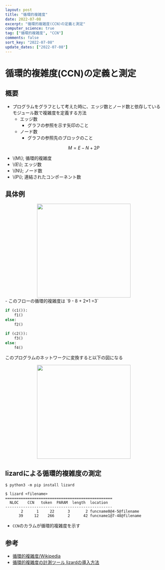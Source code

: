 ```yaml
---
layout: post
title: "循環的複雑度"
date: 2022-07-08
excerpt: "循環的複雑度(CCN)の定義と測定"
computer_science: true
tag: ["循環的複雑度", "CCN"]
comments: false
sort_key: "2022-07-08"
update_dates: ["2022-07-08"]
---
```


# 循環的複雑度(CCN)の定義と測定

## 概要
 - プログラムをグラフとして考えた時に、エッジ数とノード数と依存しているモジュール数で複雑度を定義する方法 
   - エッジ数
     - グラフの参照を示す矢印のこと
   - ノード数
     - グラフの参照先のブロックのこと

$$
M = E - N + 2P
$$

 - \\(M\\); 循環的複雑度
 - \\(E\\); エッジ数
 - \\(N\\); ノード数
 - \\(P\\); 連結されたコンポーネント数

## 具体例

<div align="center">
  <img width="300px" src="https://upload.wikimedia.org/wikipedia/commons/thumb/2/2b/Control_flow_graph_of_function_with_loop_and_an_if_statement_without_loop_back.svg/500px-Control_flow_graph_of_function_with_loop_and_an_if_statement_without_loop_back.svg.png">
</div>
 - このフローの循環的複雑度は `9 - 8 + 2*1 =3`

```python
if (c1()):
    f1()
else:
    f2()

if (c2()):
    f3()
else:
    f4()
```

このプログラムのネットワークに変換すると以下の図になる

<div align="center">
  <img width="300px" src="https://upload.wikimedia.org/wikipedia/commons/thumb/7/7f/Control_flow_graph_of_function_with_two_if_else_statements.svg/1280px-Control_flow_graph_of_function_with_two_if_else_statements.svg.png">
</div>

## lizardによる循環的複雑度の測定

```console
$ python3 -m pip install lizard
```

```console
$ lizard <filename>
================================================
  NLOC    CCN   token  PARAM  length  location
------------------------------------------------
       2      1     22      3       2 funcname0@4-5@filename
      39     12    266      2      42 funcname1@7-48@filename
```

 - `CCN`のカラムが循環的複雑度を示す

## 参考
 - [循環的複雑度/Wikipedia](https://ja.wikipedia.org/wiki/%E5%BE%AA%E7%92%B0%E7%9A%84%E8%A4%87%E9%9B%91%E5%BA%A6)
 - [循環的複雑度の計測ツール lizardの導入方法](https://debimate.jp/2021/05/19/%E3%80%90c-c-c-java%E5%AF%BE%E5%BF%9C%E3%80%91%E5%BE%AA%E7%92%B0%E7%9A%84%E8%A4%87%E9%9B%91%E5%BA%A6%E3%81%AE%E8%A8%88%E6%B8%AC%E3%83%84%E3%83%BC%E3%83%AB-lizard%E3%81%AE%E5%B0%8E%E5%85%A5%E6%96%B9/)